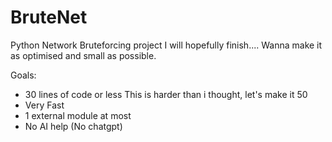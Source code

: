 # BruteNet
Python Network Bruteforcing project I will hopefully finish.... Wanna make it as optimised and small as possible.

Goals:
- 30 lines of code or less
  This is harder than i thought, let's make it 50
- Very Fast
- 1 external module at most
- No AI help (No chatgpt)
